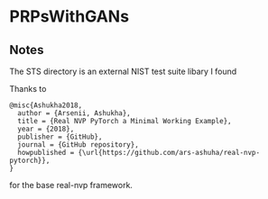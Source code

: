 # PRPsWithGANs

## Notes
The STS directory is an external NIST test suite libary I found

Thanks to 
```
@misc{Ashukha2018,
  author = {Arsenii, Ashukha},
  title = {Real NVP PyTorch a Minimal Working Example},
  year = {2018},
  publisher = {GitHub},
  journal = {GitHub repository},
  howpublished = {\url{https://github.com/ars-ashuha/real-nvp-pytorch}},
}
```

for the base real-nvp framework.
